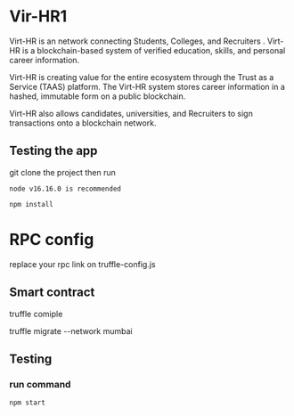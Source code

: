 # Vir-HR1

 Virt-HR is an network connecting Students, Colleges, and Recruiters . Virt-HR is a blockchain-based system of verified education, skills, and personal career information. 

Virt-HR is creating value for the entire ecosystem through the Trust as a Service (TAAS) platform. The Virt-HR system stores career information in a hashed, immutable form on a public blockchain. 

Virt-HR also allows candidates, universities, and Recruiters to sign transactions onto a blockchain network.



## Testing the app
 git clone the project then run
    
    node v16.16.0 is recommended
    
    npm install


#  RPC config

replace your rpc link on truffle-config.js

## Smart contract 
 
 truffle comiple

 truffle migrate --network mumbai

## Testing

### run command 

    npm start
